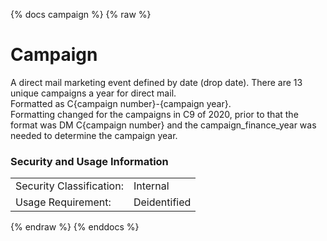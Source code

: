 {% docs campaign %}
{% raw %}

<a name="campaign"></a>
# Campaign

A direct mail marketing event defined by date (drop date). There are 13  
unique campaigns a year for direct mail.  
Formatted as C{campaign number}-{campaign year}.  
Formatting changed for the campaigns in C9 of 2020, prior to that the  
format was DM C{campaign number} and the campaign_finance_year was  
needed to determine the campaign year.

### Security and Usage Information
|     |     |
| --- | --- |
| Security Classification: | Internal |
| Usage Requirement:       | Deidentified |

{% endraw %}
{% enddocs %}